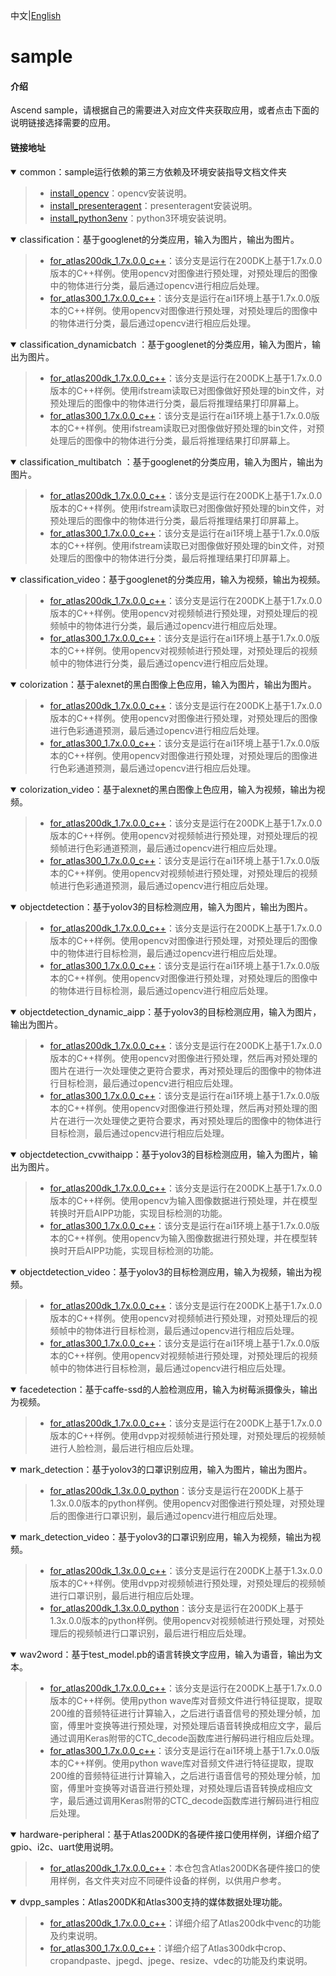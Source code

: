 中文|[English](README_EN.md)

# sample

#### 介绍

Ascend sample，请根据自己的需要进入对应文件夹获取应用，或者点击下面的说明链接选择需要的应用。


#### 链接地址

<details open><summary>common：sample运行依赖的第三方依赖及环境安装指导文档文件夹</summary><blockquote>

- [install_opencv](https://gitee.com/ascend/samples/tree/master/common/install_opencv)：opencv安装说明。
- [install_presenteragent](https://gitee.com/ascend/samples/tree/master/common/install_presenteragent)：presenteragent安装说明。
- [install_python3env](https://gitee.com/ascend/samples/tree/master/common/install_python3env)：python3环境安装说明。
</blockquote></details> 

<details open><summary>classification：基于googlenet的分类应用，输入为图片，输出为图片。</summary><blockquote>

- [for_atlas200dk_1.7x.0.0_c++](https://gitee.com/ascend/samples/tree/master/classification/for_atlas200dk_1.7x.0.0_c++)：该分支是运行在200DK上基于1.7x.0.0版本的C++样例。使用opencv对图像进行预处理，对预处理后的图像中的物体进行分类，最后通过opencv进行相应后处理。    
- [for_atlas300_1.7x.0.0_c++](https://gitee.com/ascend/samples/tree/master/classification/for_atlas300_1.7x.0.0_c++)：该分支是运行在ai1环境上基于1.7x.0.0版本的C++样例。使用opencv对图像进行预处理，对预处理后的图像中的物体进行分类，最后通过opencv进行相应后处理。 
</blockquote></details>  

<details open><summary>classification_dynamicbatch
：基于googlenet的分类应用，输入为图片，输出为图片。</summary><blockquote>

- [for_atlas200dk_1.7x.0.0_c++](https://gitee.com/ascend/samples/tree/master/classification_dynamicbatch/for_atlas200dk_1.7x.0.0_c++)：该分支是运行在200DK上基于1.7x.0.0版本的C++样例。使用ifstream读取已对图像做好预处理的bin文件，对预处理后的图像中的物体进行分类，最后将推理结果打印屏幕上。    
- [for_atlas300_1.7x.0.0_c++](https://gitee.com/ascend/samples/tree/master/classification_dynamicbatch/for_atlas300_1.7x.0.0_c++)：该分支是运行在ai1环境上基于1.7x.0.0版本的C++样例。使用ifstream读取已对图像做好预处理的bin文件，对预处理后的图像中的物体进行分类，最后将推理结果打印屏幕上。 
</blockquote></details>  

<details open><summary>classification_multibatch
：基于googlenet的分类应用，输入为图片，输出为图片。</summary><blockquote>

- [for_atlas200dk_1.7x.0.0_c++](https://gitee.com/ascend/samples/tree/master/classification_multibatch%20%20%20%20/for_atlas200dk_1.7x.0.0_c++)：该分支是运行在200DK上基于1.7x.0.0版本的C++样例。使用ifstream读取已对图像做好预处理的bin文件，对预处理后的图像中的物体进行分类，最后将推理结果打印屏幕上。    
- [for_atlas300_1.7x.0.0_c++](https://gitee.com/ascend/samples/tree/master/classification_multibatch%20%20%20%20/for_atlas300_1.7x.0.0_c++)：该分支是运行在ai1环境上基于1.7x.0.0版本的C++样例。使用ifstream读取已对图像做好预处理的bin文件，对预处理后的图像中的物体进行分类，最后将推理结果打印屏幕上。 
</blockquote></details>  

<details open><summary>classification_video：基于googlenet的分类应用，输入为视频，输出为视频。</summary><blockquote>

- [for_atlas200dk_1.7x.0.0_c++](https://gitee.com/ascend/samples/tree/master/classification_video/for_atlas200dk_1.7x.0.0_c++)：该分支是运行在200DK上基于1.7x.0.0版本的C++样例。使用opencv对视频帧进行预处理，对预处理后的视频帧中的物体进行分类，最后通过opencv进行相应后处理。   
- [for_atlas300_1.7x.0.0_c++](https://gitee.com/ascend/samples/tree/master/classification_video/for_atlas300_1.7x.0.0_c++)：该分支是运行在ai1环境上基于1.7x.0.0版本的C++样例。使用opencv对视频帧进行预处理，对预处理后的视频帧中的物体进行分类，最后通过opencv进行相应后处理。   
</blockquote></details>


<details open><summary>colorization：基于alexnet的黑白图像上色应用，输入为图片，输出为图片。</summary><blockquote>

- [for_atlas200dk_1.7x.0.0_c++](https://gitee.com/ascend/samples/tree/master/colorization/for_atlas200dk_1.7x.0.0_c++)：该分支是运行在200DK上基于1.7x.0.0版本的C++样例。使用opencv对图像进行预处理，对预处理后的图像进行色彩通道预测，最后通过opencv进行相应后处理。  
- [for_atlas300_1.7x.0.0_c++](https://gitee.com/ascend/samples/tree/master/colorization/for_atlas300_1.7x.0.0_c++)：该分支是运行在ai1环境上基于1.7x.0.0版本的C++样例。使用opencv对图像进行预处理，对预处理后的图像进行色彩通道预测，最后通过opencv进行相应后处理。
  
</blockquote></details>  

   
<details open><summary>colorization_video：基于alexnet的黑白图像上色应用，输入为视频，输出为视频。</summary><blockquote>

- [for_atlas200dk_1.7x.0.0_c++](https://gitee.com/ascend/samples/tree/master/colorization_video/for_atlas200dk_1.7x.0.0_c++)：该分支是运行在200DK上基于1.7x.0.0版本的C++样例。使用opencv对视频帧进行预处理，对预处理后的视频帧进行色彩通道预测，最后通过opencv进行相应后处理。  
- [for_atlas300_1.7x.0.0_c++](https://gitee.com/ascend/samples/tree/master/colorization_video/for_atlas300_1.7x.0.0_c++)：该分支是运行在ai1环境上基于1.7x.0.0版本的C++样例。使用opencv对视频帧进行预处理，对预处理后的视频帧进行色彩通道预测，最后通过opencv进行相应后处理。
</blockquote></details>


<details open><summary>objectdetection：基于yolov3的目标检测应用，输入为图片，输出为图片。</summary><blockquote>

- [for_atlas200dk_1.7x.0.0_c++](https://gitee.com/ascend/samples/tree/master/objectdetection/for_atlas200dk_1.7x.0.0_c++)：该分支是运行在200DK上基于1.7x.0.0版本的C++样例。使用opencv对图像进行预处理，对预处理后的图像中的物体进行目标检测，最后通过opencv进行相应后处理。  
- [for_atlas300_1.7x.0.0_c++](https://gitee.com/ascend/samples/tree/master/objectdetection/for_atlas300_1.7x.0.0_c++)：该分支是运行在ai1环境上基于1.7x.0.0版本的C++样例。使用opencv对图像进行预处理，对预处理后的图像中的物体进行目标检测，最后通过opencv进行相应后处理。  
</blockquote></details>

<details open><summary> objectdetection_dynamic_aipp：基于yolov3的目标检测应用，输入为图片，输出为图片。</summary><blockquote>

- [for_atlas200dk_1.7x.0.0_c++](https://gitee.com/ascend/samples/tree/master/objectdetection_dynamic_aipp/for_atlas200dk_1.7x.0.0_c++)：该分支是运行在200DK上基于1.7x.0.0版本的C++样例。使用opencv对图像进行预处理，然后再对预处理的图片在进行一次处理使之更符合要求，再对预处理后的图像中的物体进行目标检测，最后通过opencv进行相应后处理。  
- [for_atlas300_1.7x.0.0_c++](https://gitee.com/ascend/samples/tree/master/objectdetection_dynamic_aipp/for_atlas300_1.7x.0.0_c++)：该分支是运行在ai1环境上基于1.7x.0.0版本的C++样例。使用opencv对图像进行预处理，然后再对预处理的图片在进行一次处理使之更符合要求，再对预处理后的图像中的物体进行目标检测，最后通过opencv进行相应后处理。  
</blockquote></details>

<details open><summary> objectdetection_cvwithaipp：基于yolov3的目标检测应用，输入为图片，输出为图片。</summary><blockquote>

- [for_atlas200dk_1.7x.0.0_c++](https://gitee.com/ascend/samples/tree/master/objectdetection_cvwithaipp/for_atlas200dk_1.7x.0.0_c++)：该分支是运行在200DK上基于1.7x.0.0版本的C++样例。使用opencv为输入图像数据进行预处理，并在模型转换时开启AIPP功能，实现目标检测的功能。  
- [for_atlas300_1.7x.0.0_c++](https://gitee.com/ascend/samples/tree/master/objectdetection_cvwithaipp/for_atlas300_1.7x.0.0_c++)：该分支是运行在ai1环境上基于1.7x.0.0版本的C++样例。使用opencv为输入图像数据进行预处理，并在模型转换时开启AIPP功能，实现目标检测的功能。  
</blockquote></details>
<details open><summary>objectdetection_video：基于yolov3的目标检测应用，输入为视频，输出为视频。</summary><blockquote>

- [for_atlas200dk_1.7x.0.0_c++](https://gitee.com/ascend/samples/tree/master/objectdetection_video/for_atlas200dk_1.7x.0.0_c++)：该分支是运行在200DK上基于1.7x.0.0版本的C++样例。使用opencv对视频帧进行预处理，对预处理后的视频帧中的物体进行目标检测，最后通过opencv进行相应后处理。    
- [for_atlas300_1.7x.0.0_c++](https://gitee.com/ascend/samples/tree/master/objectdetection_video/for_atlas300_1.7x.0.0_c++)：该分支是运行在ai1环境上基于1.7x.0.0版本的C++样例。使用opencv对视频帧进行预处理，对预处理后的视频帧中的物体进行目标检测，最后通过opencv进行相应后处理。  
</blockquote></details>

<details open><summary>facedetection：基于caffe-ssd的人脸检测应用，输入为树莓派摄像头，输出为视频。</summary><blockquote>

- [for_atlas200dk_1.7x.0.0_c++](https://gitee.com/ascend/samples/tree/master/facedetection/for_atlas200dk_1.7x.0.0_c++)：该分支是运行在200DK上基于1.7x.0.0版本的C++样例。使用dvpp对视频帧进行预处理，对预处理后的视频帧进行人脸检测，最后进行相应后处理。  
</blockquote></details> 

<details open><summary>mark_detection：基于yolov3的口罩识别应用，输入为图片，输出为图片。</summary><blockquote>

- [for_atlas200dk_1.3x.0.0_python](https://gitee.com/ascend/samples/tree/master/mark_detection/for_atlas200dk_1.3x.0.0_python)：该分支是运行在200DK上基于1.3x.0.0版本的python样例。使用opencv对图像进行预处理，对预处理后的图像进行口罩识别，最后通过opencv进行相应后处理。 
</blockquote></details>


<details open><summary>mark_detection_video：基于yolov3的口罩识别应用，输入为视频，输出为视频。</summary><blockquote>

- [for_atlas200dk_1.3x.0.0_c++](https://gitee.com/ascend/samples/tree/master/mark_detection_video/for_atlas200dk_1.3x.0.0_c++)：该分支是运行在200DK上基于1.3x.0.0版本的C++样例。使用dvpp对视频帧进行预处理，对预处理后的视频帧进行口罩识别，最后进行相应后处理。 
- [for_atlas200dk_1.3x.0.0_python](https://gitee.com/ascend/samples/tree/master/mark_detection_video/for_atlas200dk_1.3x.0.0_python)：该分支是运行在200DK上基于1.3x.0.0版本的python样例。使用opencv对视频帧进行预处理，对预处理后的视频帧进行口罩识别，最后进行相应后处理。
</blockquote></details>


<details open><summary> wav2word：基于test_model.pb的语言转换文字应用，输入为语音，输出为文本。</summary><blockquote>

- [for_atlas200dk_1.7x.0.0_c++](https://gitee.com/ascend/samples/tree/master/wav2word/for_atlas200dk_1.7x.0.0_c++)：该分支是运行在200DK上基于1.7x.0.0版本的C++样例。使用python wave库对音频文件进行特征提取，提取200维的音频特征进行计算输入，之后进行语音信号的预处理分帧，加窗，傅里叶变换等进行预处理，对预处理后语音转换成相应文字，最后通过调用Keras附带的CTC_decode函数库进行解码进行相应后处理。    
- [for_atlas300_1.7x.0.0_c++](https://gitee.com/ascend/samples/tree/master/wav2word/for_atlas300_1.7x.0.0_c++)：该分支是运行在ai1环境上基于1.7x.0.0版本的C++样例。使用python wave库对音频文件进行特征提取，提取200维的音频特征进行计算输入，之后进行语音信号的预处理分帧，加窗，傅里叶变换等对语音进行预处理，对预处理后语音转换成相应文字，最后通过调用Keras附带的CTC_decode函数库进行解码进行相应后处理。  
</blockquote></details>     


<details open><summary>hardware-peripheral：基于Atlas200DK的各硬件接口使用样例，详细介绍了gpio、i2c、uart使用说明。</summary><blockquote>

- [for_atlas200dk_1.7x.0.0_c++](https://gitee.com/ascend/samples/tree/master/hardware-peripheral%20/for_atlas200dk_1.7x.0.0_c++)：本仓包含Atlas200DK各硬件接口的使用样例，各文件夹对应不同硬件设备的样例，以供用户参考。  
</blockquote></details>      

<details open><summary>dvpp_samples：Atlas200DK和Atlas300支持的媒体数据处理功能。</summary><blockquote>

- [for_atlas200dk_1.7x.0.0_c++](https://gitee.com/ascend/samples/tree/master/dvpp_samples/for_atlas200dk_1.7x.0.0_c++)：详细介绍了Atlas200dk中venc的功能及约束说明。 
- [for_atlas300_1.7x.0.0_c++](https://gitee.com/ascend/samples/tree/master/dvpp_samples/for_atlas200dk_1.7x.0.0_c++)：详细介绍了Atlas300dk中crop、cropandpaste、jpegd、jpege、resize、vdec的功能及约束说明。
</blockquote></details>